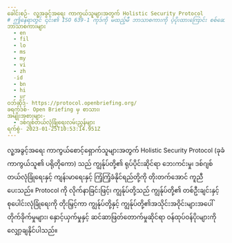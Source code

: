 ```yaml
---
ခေါင်းစဉ်- လူ့အခွင့်အရေး ကာကွယ်သူများအတွက် Holistic Security Protocol
# ဤနေရာတွင် ၎င်း၏ ISO 639-1 ကုဒ်ကို မထည့်မီ ဘာသာစကားကို ပံ့ပိုးထားကြောင်း စစ်ဆေးပါ။ နိုင်ငံကုဒ်မပါဘဲ၊ ဆိုလိုသည်မှာ ms_MY အစား ms။
ဘာသာစကားများ
  - en
  - fil
  - lo
  - ms
  - my
  - vi
  - zh
  -id
  - bn
  - hi
  - ur
ဝဘ်ဆိုဒ်- https://protocol.openbriefing.org/
ခရက်ဒစ်- Open Briefing မှ စာသား၊
အမျိုးအစားများ-
  - ဒစ်ဂျစ်တယ်လုံခြုံရေးလမ်းညွှန်များ
ရက်စွဲ- 2023-01-25T10:53:14.951Z
---
```

လူ့အခွင့်အရေး ကာကွယ်စောင့်ရှောက်သူများအတွက် Holistic Security Protocol (ခုခံကာကွယ်သူ၏ ပရိုတိုကော) သည် ကျွန်ုပ်တို့၏ ရုပ်ပိုင်းဆိုင်ရာ ဘေးကင်းမှု၊ ဒစ်ဂျစ်တယ်လုံခြုံရေးနှင့် ကျန်းမာရေးနှင့် ကြံ့ကြံ့ခံနိုင်ရည်တို့ကို တိုးတက်အောင် ကူညီပေးသည်။ Protocol ကို လိုက်နာခြင်းဖြင့်၊ ကျွန်ုပ်တို့သည် ကျွန်ုပ်တို့၏ တစ်ဦးချင်းနှင့် စုပေါင်းလုံခြုံရေးကို တိုးမြှင့်ကာ ကျွန်ုပ်တို့နှင့် ကျွန်ုပ်တို့၏အသိုင်းအဝိုင်းများအပေါ် တိုက်ခိုက်မှုများ၊ နှောင့်ယှက်မှုနှင့် ဆင်ဆာဖြတ်တောက်မှုဆိုင်ရာ ဝန်ထုပ်ဝန်ပိုးများကို လျှော့ချနိုင်ပါသည်။